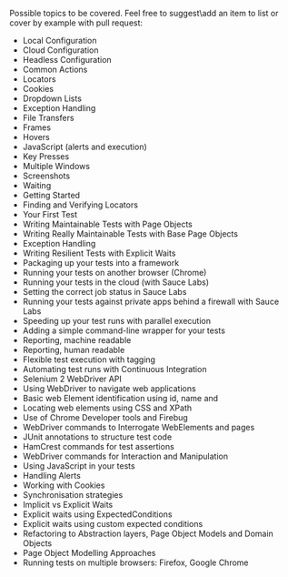 Possible topics to be covered. Feel free to suggest\add an item to list or cover by example with pull request:
* Local Configuration
* Cloud Configuration
* Headless Configuration
* Common Actions
* Locators
* Cookies
* Dropdown Lists
* Exception Handling
* File Transfers
* Frames
* Hovers
* JavaScript (alerts and execution)
* Key Presses
* Multiple Windows
* Screenshots
* Waiting
* Getting Started
* Finding and Verifying Locators
* Your First Test
* Writing Maintainable Tests with Page Objects
* Writing Really Maintainable Tests with Base Page Objects
* Exception Handling
* Writing Resilient Tests with Explicit Waits
* Packaging up your tests into a framework
* Running your tests on another browser (Chrome)
* Running your tests in the cloud (with Sauce Labs)
* Setting the correct job status in Sauce Labs
* Running your tests against private apps behind a firewall with Sauce Labs
* Speeding up your test runs with parallel execution
* Adding a simple command-line wrapper for your tests
* Reporting, machine readable
* Reporting, human readable
* Flexible test execution with tagging
* Automating test runs with Continuous Integration
* Selenium 2 WebDriver API
* Using WebDriver to navigate web applications
* Basic web Element identification using id, name and
* Locating web elements using CSS and XPath
* Use of Chrome Developer tools and Firebug
* WebDriver commands to Interrogate WebElements and pages
* JUnit annotations to structure test code
* HamCrest commands for test assertions
* WebDriver commands for Interaction and Manipulation
* Using JavaScript in your tests
* Handling Alerts
* Working with Cookies
* Synchronisation strategies
* Implicit vs Explicit Waits
* Explicit waits using ExpectedConditions
* Explicit waits using custom expected conditions
* Refactoring to Abstraction layers, Page Object Models and Domain Objects
* Page Object Modelling Approaches
* Running tests on multiple browsers: Firefox, Google Chrome
